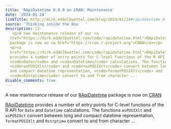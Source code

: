 ```yaml
---
title: 'RApiDatetime 0.0.9 on CRAN: Maintenance'
date: '2024-01-24'
linkTitle: http://dirk.eddelbuettel.com/blog/2024/01/24#rapidatetime_0.0.9
source: 'Thinking inside the box   '
description: |2-
   <p>A new maintenance release of our <a
  href="https://dirk.eddelbuettel.com/code/rapidatetime.html">RApiDatetime</a>
  package is now on <a href="https://cran.r-project.org">CRAN</a></p>
  <p><a
  href="https://dirk.eddelbuettel.com/code/rapidatetime.html">RApiDatetime</a>
  provides a number of entry points for C-level functions of the R API for
  <code>Date</code> and <code>Datetime</code> calculations. The functions
  <code>asPOSIXlt</code> and <code>asPOSIXct</code> convert between long
  and compact datetime representation, <code>formatPOSIXlt</code> and
  <code>Rstrptime</code> convert to and from character ...
disable_comments: true
---
```

 <p>A new maintenance release of our <a
href="https://dirk.eddelbuettel.com/code/rapidatetime.html">RApiDatetime</a>
package is now on <a href="https://cran.r-project.org">CRAN</a></p>
<p><a
href="https://dirk.eddelbuettel.com/code/rapidatetime.html">RApiDatetime</a>
provides a number of entry points for C-level functions of the R API for
<code>Date</code> and <code>Datetime</code> calculations. The functions
<code>asPOSIXlt</code> and <code>asPOSIXct</code> convert between long
and compact datetime representation, <code>formatPOSIXlt</code> and
<code>Rstrptime</code> convert to and from character ...